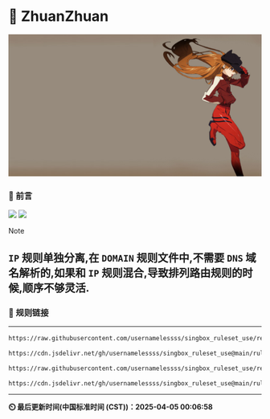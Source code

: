 
# 🧸 ZhuanZhuan
![](https://raw.githubusercontent.com/usernamelessss/picture-bed/main/images/202504042256831.jpg)
### 📣 前言
![](https://shields.io/badge/-移除重复规则-ff69b4) ![](https://shields.io/badge/-IP&nbsp;规则单独存放不与&nbsp;DOMAIN&nbsp;等混合-green)
> [!NOTE]
**`IP` 规则单独分离,在 `DOMAIN` 规则文件中,不需要 `DNS` 域名解析的,如果和 `IP` 规则混合,导致排列路由规则的时候,顺序不够灵活.**
---

###  🔗 规则链接
---

```url
https://raw.githubusercontent.com/usernamelessss/singbox_ruleset_use/refs/heads/main/rule/ZhuanZhuan/ZhuanZhuan_No_IP.json
```

```url
https://cdn.jsdelivr.net/gh/usernamelessss/singbox_ruleset_use@main/rule/ZhuanZhuan/ZhuanZhuan_No_IP.json
```

```url
https://raw.githubusercontent.com/usernamelessss/singbox_ruleset_use/refs/heads/main/rule/ZhuanZhuan/ZhuanZhuan_No_IP.srs
```

```url
https://cdn.jsdelivr.net/gh/usernamelessss/singbox_ruleset_use@main/rule/ZhuanZhuan/ZhuanZhuan_No_IP.srs
```

---
**⏲️ 最后更新时间(中国标准时间 (CST))：2025-04-05 00:06:58**